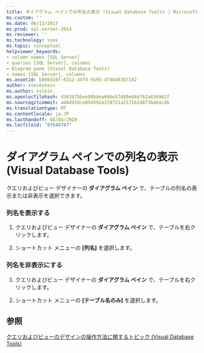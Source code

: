 ```yaml
---
title: ダイアグラム ペインでの列名の表示 (Visual Database Tools) | Microsoft Docs
ms.custom: ''
ms.date: 06/13/2017
ms.prod: sql-server-2014
ms.reviewer: ''
ms.technology: ssms
ms.topic: conceptual
helpviewer_keywords:
- column names [SQL Server]
- queries [SQL Server], columns
- Diagram pane [Visual Database Tools]
- names [SQL Server], columns
ms.assetid: b866d107-6312-44f9-9195-d74bd43b7142
author: stevestein
ms.author: sstein
ms.openlocfilehash: d36397bbee88bdea60be57d80e68e762a636962f
ms.sourcegitcommit: ad4d92dce894592a259721a1571b1d8736abacdb
ms.translationtype: MT
ms.contentlocale: ja-JP
ms.lasthandoff: 08/04/2020
ms.locfileid: "87644747"
---
```

# <a name="show-column-names-in-the-diagram-pane-visual-database-tools"></a>ダイアグラム ペインでの列名の表示 (Visual Database Tools)
  クエリおよびビュー デザイナーの **ダイアグラム ペイン** で、テーブルの列名の表示または非表示を選択できます。  
  
### <a name="show-column-names"></a>列名を表示する  
  
1.  クエリおよびビュー デザイナーの **ダイアグラム ペイン** で、テーブルを右クリックします。  
  
2.  ショートカット メニューの **[列名]** を選択します。  
  
### <a name="hide-column-names"></a>列名を非表示にする  
  
1.  クエリおよびビュー デザイナーの **ダイアグラム ペイン** で、テーブルを右クリックします。  
  
2.  ショートカット メニューの **[テーブル名のみ]** を選択します。  
  
## <a name="see-also"></a>参照  
 [クエリおよびビューのデザインの操作方法に関するトピック (Visual Database Tools)](visual-database-tools.md)  
  
  
